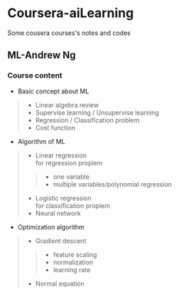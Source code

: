 # Coursera-aiLearning
Some cousera courses's notes and codes

## ML-Andrew Ng

### Course content
> 
* Basic concept about ML
>* Linear algebra review
>* Supervise learning / Unsupervise learning
>* Regression / Classification problem
>* Cost function
* Algorithm of ML
>* Linear regression   
for regression proplem
>>* one variable
>>* multiple variables/polynomial regression
>* Logistic regression     
for classification proplem
>* Neural network
* Optimization algorithm
>* Gradient descent 
>>* feature scaling
>>* normalization
>>* learning rate
>* Normal equation
